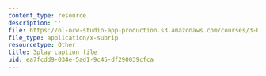 ```yaml
---
content_type: resource
description: ''
file: https://ol-ocw-studio-app-production.s3.amazonaws.com/courses/3-091sc-introduction-to-solid-state-chemistry-fall-2010/ea7fcdd9034e5ad19c45df290039cfca_up3zP2z81SE.vtt
file_type: application/x-subrip
resourcetype: Other
title: 3play caption file
uid: ea7fcdd9-034e-5ad1-9c45-df290039cfca
---
```


